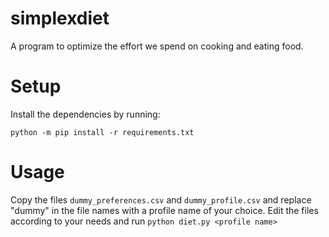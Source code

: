 # simplexdiet
A program to optimize the effort we spend on cooking and eating food.

# Setup
Install the dependencies by running:

```
python -m pip install -r requirements.txt
```

# Usage

Copy the files `dummy_preferences.csv` and `dummy_profile.csv` and replace "dummy" in the file names with a profile name of your choice.
Edit the files according to your needs and run ```python diet.py <profile name>```